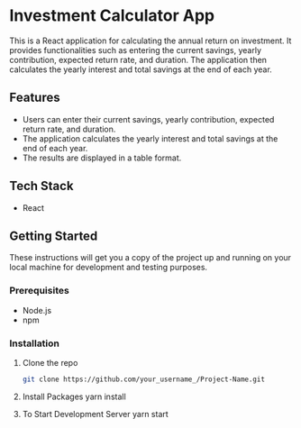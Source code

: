 # Investment Calculator App

This is a React application for calculating the annual return on investment. It provides functionalities such as entering the current savings, yearly contribution, expected return rate, and duration. The application then calculates the yearly interest and total savings at the end of each year.

## Features

- Users can enter their current savings, yearly contribution, expected return rate, and duration.
- The application calculates the yearly interest and total savings at the end of each year.
- The results are displayed in a table format.

## Tech Stack

- React

## Getting Started

These instructions will get you a copy of the project up and running on your local machine for development and testing purposes.

### Prerequisites

- Node.js
- npm

### Installation

1. Clone the repo
   ```sh
   git clone https://github.com/your_username_/Project-Name.git

2. Install Packages
     yarn install

3. To Start Development Server
     yarn start
